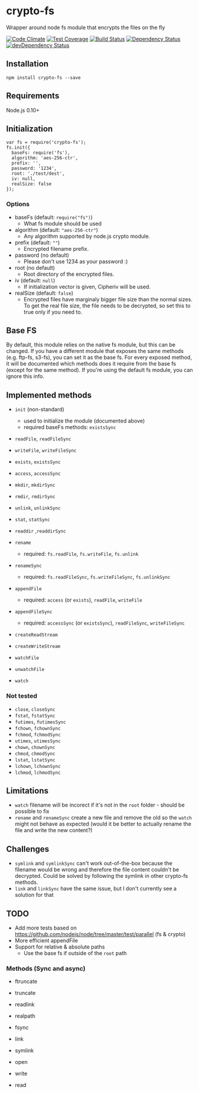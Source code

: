 # crypto-fs
Wrapper around node fs module that encrypts the files on the fly

[![Code Climate](https://codeclimate.com/github/DarkoKukovec/crypto-fs/badges/gpa.svg)](https://codeclimate.com/github/DarkoKukovec/crypto-fs)
[![Test Coverage](https://codeclimate.com/github/DarkoKukovec/crypto-fs/badges/coverage.svg)](https://codeclimate.com/github/DarkoKukovec/crypto-fs/coverage)
[![Build Status](https://travis-ci.org/DarkoKukovec/crypto-fs.svg?branch=master)](https://travis-ci.org/DarkoKukovec/crypto-fs)
[![Dependency Status](https://david-dm.org/DarkoKukovec/crypto-fs.svg)](https://david-dm.org/DarkoKukovec/crypto-fs)
[![devDependency Status](https://david-dm.org/DarkoKukovec/crypto-fs/dev-status.svg)](https://david-dm.org/DarkoKukovec/crypto-fs#info=devDependencies)

## Installation

``npm install crypto-fs --save``

## Requirements

Node.js 0.10+

## Initialization

    var fs = require('crypto-fs');
    fs.init({
      baseFs: require('fs'),
      algorithm: 'aes-256-ctr',
      prefix: '',
      password: '1234',
      root: './test/dest',
      iv: null,
      realSize: false
    });

### Options

* baseFs (default: ``require("fs")``)
  * What fs module should be used
* algorithm (default: ``"aes-256-ctr"``)
  * Any algorithm supported by node.js crypto module.
* prefix (default: ``""``)
  * Encrypted filename prefix.
* password (no default)
  * Please don't use 1234 as your password :)
* root (no default)
  * Root directory of the encrypted files.
* iv (default: ``null``)
  * If initialization vector is given, Cipheriv will be used.
* realSize (default: ``false``)
  * Encrypted files have marginaly bigger file size than the normal sizes. To get the real file size, the file needs to be decrypted, so set this to true only if you need to.

## Base FS

By default, this module relies on the native fs module, but this can be changed. If you have a different module that exposes the same methods (e.g. ftp-fs, s3-fs), you can set it as the base fs.
For every exposed method, it will be documented which methods does it require from the base fs (except for the same method). If you're using the default fs module, you can ignore this info.

## Implemented methods

* ``init`` (non-standard)
  * used to initialize the module (documented above)
  * required baseFs methods: ``existsSync``

* ``readFile``, ``readFileSync``
* ``writeFile``, ``writeFileSync``
* ``exists``, ``existsSync``
* ``access``, ``accessSync``
* ``mkdir``, ``mkdirSync``
* ``rmdir``, ``rmdirSync``
* ``unlink``, ``unlinkSync``
* ``stat``, ``statSync``
* ``readdir`` ,``readdirSync``
* ``rename``
  * required: ``fs.readFile``, ``fs.writeFile``, ``fs.unlink``
* ``renameSync``
  * required: ``fs.readFileSync``, ``fs.writeFileSync``, ``fs.unlinkSync``
* ``appendFile``
  * required: ``access`` (or ``exists``), ``readFile``, ``writeFile``
* ``appendFileSync``
  * required: ``accessSync`` (or ``existsSync``), ``readFileSync``, ``writeFileSync``

* ``createReadStream``
* ``createWriteStream``
* ``watchFile``
* ``unwatchFile``
* ``watch``

### Not tested

* ``close``, ``closeSync``
* ``fstat``, ``fstatSync``
* ``futimes``, ``futimesSync``
* ``fchown``, ``fchownSync``
* ``fchmod``, ``fchmodSync``
* ``utimes``, ``utimesSync``
* ``chown``, ``chownSync``
* ``chmod``, ``chmodSync``
* ``lstat``, ``lstatSync``
* ``lchown``, ``lchownSync``
* ``lchmod``, ``lchmodSync``

## Limitations

* ``watch`` filename will be incorect if it's not in the ``root`` folder - should be possible to fix
* ``rename`` and ``renameSync`` create a new file and remove the old so the ``watch`` might not behave as expected (would it be better to actually rename the file and write the new content?)

## Challenges

* ``symlink`` and ``symlinkSync`` can't work out-of-the-box because the filename would be wrong and therefore the file content couldn't be decrypted. Could be solved by following the symlink in other crypto-fs methods.
* ``link`` and ``linkSync`` have the same issue, but I don't currently see a solution for that

## TODO

* Add more tests based on https://github.com/nodejs/node/tree/master/test/parallel (fs & crypto)
* More efficient appendFile
* Support for relative & absolute paths
  * Use the base fs if outside of the ``root`` path

### Methods (Sync and async)
* ftruncate
* truncate
* readlink
* realpath
* fsync

* link
* symlink

* open
* write
* read
